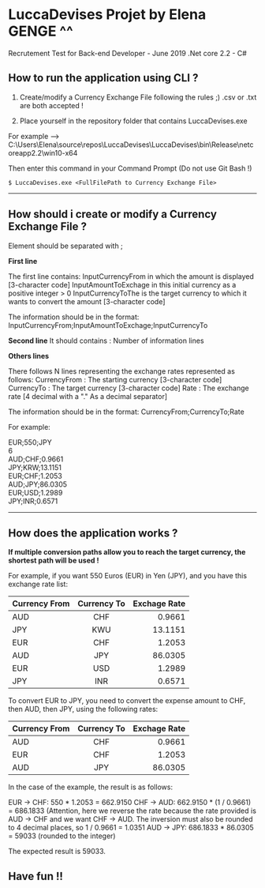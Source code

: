 ﻿# LuccaDevises Projet by Elena GENGE ^^
Recrutement Test for Back-end Developer - June 2019
.Net core 2.2 - C#

## How to run the application using CLI ?
1. Create/modify a Currency Exchange File following the rules ;)
.csv or .txt are both accepted !

2. Place yourself in the repository folder that contains LuccaDevises.exe

For example --> C:\Users\Elena\source\repos\LuccaDevises\LuccaDevises\bin\Release\netcoreapp2.2\win10-x64

Then enter this command in your Command Prompt (Do not use Git Bash !)

```
$ LuccaDevises.exe <FullFilePath to Currency Exchange File>
```

----
## How should i create or modify a Currency Exchange File ?

Element should be separated with ;

**First line**

The first line contains:
InputCurrencyFrom in which the amount is displayed [3-character code]
InputAmountToExchage in this initial currency as a positive integer > 0
InputCurrencyToThe is the target currency to which it wants to convert the amount [3-character code]

The information should be in the format:
InputCurrencyFrom;InputAmountToExchage;InputCurrencyTo

**Second line**
It should contains : Number of information lines

**Others lines**

There follows N lines representing the exchange rates represented as follows:
CurrencyFrom : The starting currency [3-character code]
CurrencyTo : The target currency [3-character code]
Rate : The exchange rate [4 decimal with a "." As a decimal separator]

The information should be in the format:
CurrencyFrom;CurrencyTo;Rate

For example:

EUR;550;JPY  
6  
AUD;CHF;0.9661  
JPY;KRW;13.1151  
EUR;CHF;1.2053  
AUD;JPY;86.0305  
EUR;USD;1.2989  
JPY;INR;0.6571  

----
## How does the application works ?

**If multiple conversion paths allow you to reach the target currency, the shortest path will be used !**

For example, if you want 550 Euros (EUR) in Yen (JPY), and you have this exchange rate list:

| Currency From |  Currency To  | Exchage Rate  |
| ------------- |:-------------:| -------------:|
|      AUD      |      CHF      |    0.9661     |
|      JPY      |      KWU      |    13.1151    |
|      EUR      |      CHF      |    1.2053     |
|      AUD      |      JPY      |   86.0305     |
|      EUR      |      USD      |    1.2989     |
|      JPY      |      INR      |    0.6571     |


To convert EUR to JPY, you need to convert the expense amount to CHF, then AUD, then JPY, using the following rates:

| Currency From |  Currency To  | Exchage Rate  |
| ------------- |:-------------:| -------------:|
|      AUD      |      CHF      |    0.9661     |
|      EUR      |      CHF      |    1.2053     |
|      AUD      |      JPY      |   86.0305     |


In the case of the example, the result is as follows:

EUR -> CHF: 550 * 1.2053 = 662.9150
CHF -> AUD: 662.9150 * (1 / 0.9661) = 686.1833
(Attention, here we reverse the rate because the rate provided is
AUD -> CHF and we want CHF -> AUD.
The inversion must also be rounded to 4 decimal places, so 1 / 0.9661 = 1.0351
AUD -> JPY: 686.1833 * 86.0305 = 59033 (rounded to the integer)

The expected result is 59033.

## Have fun !!
